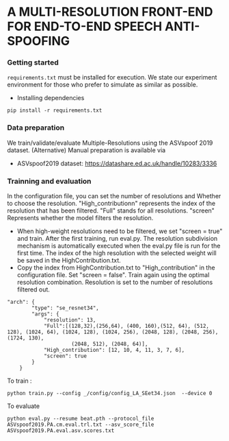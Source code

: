 # A MULTI-RESOLUTION FRONT-END FOR END-TO-END SPEECH ANTI-SPOOFING
### Getting started
`requirements.txt` must be installed for execution. We state our experiment environment for those who prefer to simulate as similar as possible. 
- Installing dependencies
```
pip install -r requirements.txt
```
### Data preparation
We train/validate/evaluate Multiple-Resolutions using the ASVspoof 2019  dataset.
(Alternative) Manual preparation is available via 
- ASVspoof2019 dataset: https://datashare.ed.ac.uk/handle/10283/3336
### Trainning and evaluation
In the configuration file, you can set the number of resolutions and Whether to choose the resolution.
"High_contributionn" represents the index of the resolution that has been filtered.
"Full" stands for all resolutions.
"screen" Represents whether the model filters the resolution.
- When high-weight resolutions need to be filtered, we set "screen = true" and train. After the first training, run eval.py. The resolution subdivision mechanism is automatically executed when the eval.py file is run for the first time. The index of the high resolution with the selected weight will be saved in the HighContribution.txt.
- Copy the index from HighContribution.txt to "High_contribution" in the configuration file. Set "screen = false". Train again using the optimal resolution combination. Resolution is set to the number of resolutions filtered out.

```
"arch": {
        "type": "se_resnet34",
        "args": {
            "resolution": 13,
            "Full":[(128,32),(256,64), (400, 160),(512, 64), (512, 128), (1024, 64), (1024, 128), (1024, 256), (2048, 128), (2048, 256), (1724, 130),
                     (2048, 512), (2048, 64)],
            "High_contribution": [12, 10, 4, 11, 3, 7, 6],
            "screen": true
        }
    }
  ```
  To train :
```
python train.py --config _/config/config_LA_SEet34.json  --device 0
```
To evaluate 
```
python eval.py --resume beat.pth --protocol_file ASVspoof2019.PA.cm.eval.trl.txt --asv_score_file ASVspoof2019.PA.eval.asv.scores.txt
```
